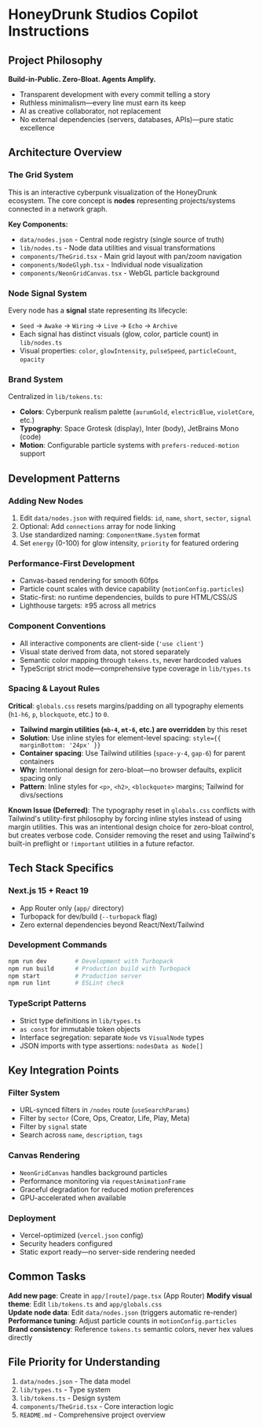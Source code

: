 # HoneyDrunk Studios Copilot Instructions

## Project Philosophy
**Build-in-Public. Zero-Bloat. Agents Amplify.**
- Transparent development with every commit telling a story
- Ruthless minimalism—every line must earn its keep  
- AI as creative collaborator, not replacement
- No external dependencies (servers, databases, APIs)—pure static excellence

## Architecture Overview

### The Grid System
This is an interactive cyberpunk visualization of the HoneyDrunk ecosystem. The core concept is **nodes** representing projects/systems connected in a network graph.

**Key Components:**
- `data/nodes.json` - Central node registry (single source of truth)
- `lib/nodes.ts` - Node data utilities and visual transformations
- `components/TheGrid.tsx` - Main grid layout with pan/zoom navigation
- `components/NodeGlyph.tsx` - Individual node visualization
- `components/NeonGridCanvas.tsx` - WebGL particle background

### Node Signal System
Every node has a **signal** state representing its lifecycle:
- `Seed` → `Awake` → `Wiring` → `Live` → `Echo` → `Archive`
- Each signal has distinct visuals (glow, color, particle count) in `lib/nodes.ts`
- Visual properties: `color`, `glowIntensity`, `pulseSpeed`, `particleCount`, `opacity`

### Brand System
Centralized in `lib/tokens.ts`:
- **Colors**: Cyberpunk realism palette (`aurumGold`, `electricBlue`, `violetCore`, etc.)
- **Typography**: Space Grotesk (display), Inter (body), JetBrains Mono (code)
- **Motion**: Configurable particle systems with `prefers-reduced-motion` support

## Development Patterns

### Adding New Nodes
1. Edit `data/nodes.json` with required fields: `id`, `name`, `short`, `sector`, `signal`
2. Optional: Add `connections` array for node linking
3. Use standardized naming: `ComponentName.System` format
4. Set `energy` (0-100) for glow intensity, `priority` for featured ordering

### Performance-First Development
- Canvas-based rendering for smooth 60fps
- Particle count scales with device capability (`motionConfig.particles`)
- Static-first: no runtime dependencies, builds to pure HTML/CSS/JS
- Lighthouse targets: ≥95 across all metrics

### Component Conventions
- All interactive components are client-side (`'use client'`)
- Visual state derived from data, not stored separately
- Semantic color mapping through `tokens.ts`, never hardcoded values
- TypeScript strict mode—comprehensive type coverage in `lib/types.ts`

### Spacing & Layout Rules
**Critical**: `globals.css` resets margins/padding on all typography elements (`h1-h6`, `p`, `blockquote`, etc.) to `0`.

- **Tailwind margin utilities (`mb-4`, `mt-6`, etc.) are overridden** by this reset
- **Solution**: Use inline styles for element-level spacing: `style={{ marginBottom: '24px' }}`
- **Container spacing**: Use Tailwind utilities (`space-y-4`, `gap-6`) for parent containers
- **Why**: Intentional design for zero-bloat—no browser defaults, explicit spacing only
- **Pattern**: Inline styles for `<p>`, `<h2>`, `<blockquote>` margins; Tailwind for divs/sections

**Known Issue (Deferred)**: 
The typography reset in `globals.css` conflicts with Tailwind's utility-first philosophy by forcing inline styles instead of using margin utilities. This was an intentional design choice for zero-bloat control, but creates verbose code. Consider removing the reset and using Tailwind's built-in preflight or `!important` utilities in a future refactor.

## Tech Stack Specifics

### Next.js 15 + React 19
- App Router only (`app/` directory)
- Turbopack for dev/build (`--turbopack` flag)
- Zero external dependencies beyond React/Next/Tailwind

### Development Commands
```bash
npm run dev        # Development with Turbopack
npm run build      # Production build with Turbopack  
npm start          # Production server
npm run lint       # ESLint check
```

### TypeScript Patterns
- Strict type definitions in `lib/types.ts`
- `as const` for immutable token objects
- Interface segregation: separate `Node` vs `VisualNode` types
- JSON imports with type assertions: `nodesData as Node[]`

## Key Integration Points

### Filter System
- URL-synced filters in `/nodes` route (`useSearchParams`)
- Filter by `sector` (Core, Ops, Creator, Life, Play, Meta)
- Filter by `signal` state
- Search across `name`, `description`, `tags`

### Canvas Rendering
- `NeonGridCanvas` handles background particles
- Performance monitoring via `requestAnimationFrame`
- Graceful degradation for reduced motion preferences
- GPU-accelerated when available

### Deployment
- Vercel-optimized (`vercel.json` config)
- Security headers configured
- Static export ready—no server-side rendering needed

## Common Tasks

**Add new page**: Create in `app/[route]/page.tsx` (App Router)
**Modify visual theme**: Edit `lib/tokens.ts` and `app/globals.css`  
**Update node data**: Edit `data/nodes.json` (triggers automatic re-render)
**Performance tuning**: Adjust particle counts in `motionConfig.particles`
**Brand consistency**: Reference `tokens.ts` semantic colors, never hex values directly

## File Priority for Understanding
1. `data/nodes.json` - The data model
2. `lib/types.ts` - Type system
3. `lib/tokens.ts` - Design system
4. `components/TheGrid.tsx` - Core interaction logic
5. `README.md` - Comprehensive project overview